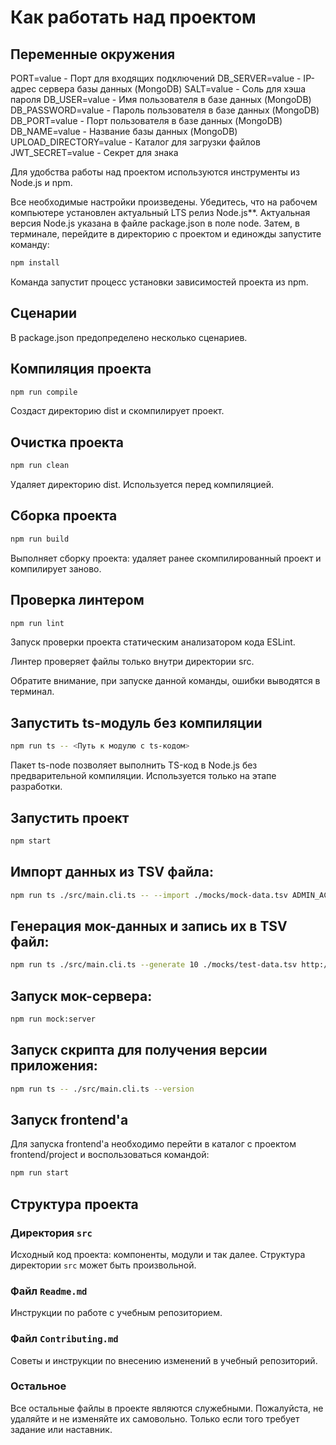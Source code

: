 # Как работать над проектом

## Переменные окружения

PORT=value - Порт для входящих подключений
DB_SERVER=value - IP-адрес сервера базы данных (MongoDB)
SALT=value - Соль для хэша пароля
DB_USER=value - Имя пользователя в базе данных (MongoDB)
DB_PASSWORD=value - Пароль пользователя в базе данных (MongoDB)
DB_PORT=value - Порт пользователя в базе данных (MongoDB)
DB_NAME=value - Название базы данных (MongoDB)
UPLOAD_DIRECTORY=value - Каталог для загрузки файлов
JWT_SECRET=value - Секрет для знака

Для удобства работы над проектом используются инструменты из Node.js и npm.

Все необходимые настройки произведены. Убедитесь, что на рабочем компьютере установлен актуальный LTS релиз Node.js**. Актуальная версия Node.js указана в файле package.json в поле node. Затем, в терминале, перейдите в директорию с проектом и единожды запустите команду:

```bash
npm install
```
Команда запустит процесс установки зависимостей проекта из npm.

## Сценарии
В package.json предопределено несколько сценариев.

## Компиляция проекта
```bash
npm run compile
```
Создаст директорию dist и скомпилирует проект.

## Очистка проекта
```bash
npm run clean
```
Удаляет директорию dist. Используется перед компиляцией.

## Сборка проекта
```bash
npm run build
```
Выполняет сборку проекта: удаляет ранее скомпилированный проект и компилирует заново.

## Проверка линтером
```bash
npm run lint
```
Запуск проверки проекта статическим анализатором кода ESLint.

Линтер проверяет файлы только внутри директории src.

Обратите внимание, при запуске данной команды, ошибки выводятся в терминал.

## Запустить ts-модуль без компиляции
```bash
npm run ts -- <Путь к модулю с ts-кодом>
```
Пакет ts-node позволяет выполнить TS-код в Node.js без предварительной компиляции. Используется только на этапе разработки.

## Запустить проект
```bash
npm start
```
## Импорт данных из TSV файла:
```bash
npm run ts ./src/main.cli.ts -- --import ./mocks/mock-data.tsv ADMIN_ACCOUNT PASSWORD localhost DB_NAME SALT
```

## Генерация мок-данных и запись их в TSV файл:
```bash
npm run ts ./src/main.cli.ts --generate 10 ./mocks/test-data.tsv http://localhost:3123/api
```

## Запуск мок-сервера:
```bash
npm run mock:server
```

## Запуск скрипта для получения версии приложения:
```bash
npm run ts -- ./src/main.cli.ts --version
```

## Запуск frontend'а
Для запуска frontend'a необходимо перейти в каталог с проектом frontend/project и воспользоваться командой:
```bash
npm run start
```


## Структура проекта

### Директория `src`

Исходный код проекта: компоненты, модули и так далее. Структура директории `src` может быть произвольной.

### Файл `Readme.md`

Инструкции по работе с учебным репозиторием.

### Файл `Contributing.md`

Советы и инструкции по внесению изменений в учебный репозиторий.

### Остальное

Все остальные файлы в проекте являются служебными. Пожалуйста, не удаляйте и не изменяйте их самовольно. Только если того требует задание или наставник.
